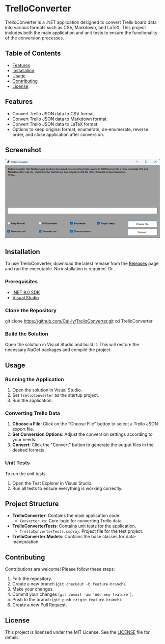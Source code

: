 # TrelloConverter

TrelloConverter is a .NET application designed to convert Trello board data into various formats such as CSV, Markdown, and LaTeX. This project includes both the main application and unit tests to ensure the functionality of the conversion processes.

## Table of Contents

- [Features](#features)
- [Installation](#installation)
- [Usage](#usage)
- [Contributing](#contributing)
- [License](#license)

## Features

- Convert Trello JSON data to CSV format.
- Convert Trello JSON data to Markdown format.
- Convert Trello JSON data to LaTeX format.
- Options to keep original format, enumerate, de-enumerate, reverse order, and close application after conversion.

## Screenshot

![TrelloConverter Screenshot](https://github.com/Cal-ly/TrelloConverter/blob/master/Screenshot%20TrelloConverter.png)

## Installation

To use TrelloConverter, download the latest release from the [Releases](https://github.com/Cal-ly/TrelloConverter/releases) page and run the executable. No installation is required. Or..

### Prerequisites

- [.NET 8.0 SDK](https://dotnet.microsoft.com/download/dotnet/8.0)
- [Visual Studio](https://visualstudio.microsoft.com/)

### Clone the Repository

git clone https://github.com/Cal-ly/TrelloConverter.git cd TrelloConverter

### Build the Solution

Open the solution in Visual Studio and build it. This will restore the necessary NuGet packages and compile the project.

## Usage

### Running the Application

1. Open the solution in Visual Studio.
2. Set `TrelloConverter` as the startup project.
3. Run the application.

### Converting Trello Data

1. **Choose a File**: Click on the "Choose File" button to select a Trello JSON export file.
2. **Set Conversion Options**: Adjust the conversion settings according to your needs.
3. **Convert**: Click the "Convert" button to generate the output files in the desired formats.

### Unit Tests

To run the unit tests:

1. Open the Test Explorer in Visual Studio.
2. Run all tests to ensure everything is working correctly.

## Project Structure

- **TrelloConverter**: Contains the main application code.
  - `Converter.cs`: Core logic for converting Trello data.
- **TrelloConverterTests**: Contains unit tests for the application.
  - `TrelloConverterTests.csproj`: Project file for the test project.
- **TrelloConverter.Models**: Contains the base classes for data-manipulation

## Contributing

Contributions are welcome! Please follow these steps:

1. Fork the repository.
2. Create a new branch (`git checkout -b feature-branch`).
3. Make your changes.
4. Commit your changes (`git commit -am 'Add new feature'`).
5. Push to the branch (`git push origin feature-branch`).
6. Create a new Pull Request.

## License

This project is licensed under the MIT License. See the [LICENSE](LICENSE) file for details.
